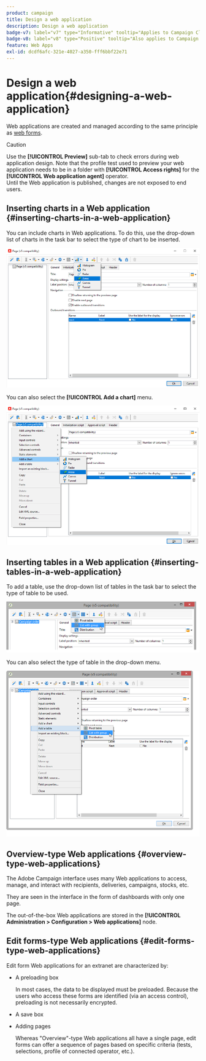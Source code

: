 ```yaml
---
product: campaign
title: Design a web application
description: Design a web application
badge-v7: label="v7" type="Informative" tooltip="Applies to Campaign Classic v7"
badge-v8: label="v8" type="Positive" tooltip="Also applies to Campaign v8"
feature: Web Apps
exl-id: dcdf6afc-321e-4027-a350-fff6bbf22e71
---
```

# Design a web application{#designing-a-web-application}

 

Web applications are created and managed according to the same principle as [web forms](about-web-forms.md).

>[!CAUTION]
>
>Use the **[!UICONTROL Preview]** sub-tab to check errors during web application design. Note that the profile test used to preview your web application needs to be in a folder with **[!UICONTROL Access rights]** for the **[!UICONTROL Web application agent]** operator. </br>Until the Web application is published, changes are not exposed to end users.

## Inserting charts in a Web application {#inserting-charts-in-a-web-application}

You can include charts in Web applications. To do this, use the drop-down list of charts in the task bar to select the type of chart to be inserted.

![](assets/s_ncs_admin_webapps_bar_graph.png)

You can also select the **[!UICONTROL Add a chart]** menu.

![](assets/s_ncs_admin_webapps_graph.png)

## Inserting tables in a Web application {#inserting-tables-in-a-web-application}

To add a table, use the drop-down list of tables in the task bar to select the type of table to be used.

![](assets/s_ncs_admin_webapps_bar_table.png)

You can also select the type of table in the drop-down menu.

![](assets/s_ncs_admin_webapps_table.png)

## Overview-type Web applications {#overview-type-web-applications}

The Adobe Campaign interface uses many Web applications to access, manage, and interact with recipients, deliveries, campaigns, stocks, etc.

They are seen in the interface in the form of dashboards with only one page.

The out-of-the-box Web applications are stored in the **[!UICONTROL Administration > Configuration > Web applications]** node.

## Edit forms-type Web applications {#edit-forms-type-web-applications}

Edit form Web applications for an extranet are characterized by:

* A preloading box

  In most cases, the data to be displayed must be preloaded. Because the users who access these forms are identified (via an access control), preloading is not necessarily encrypted.

* A save box
* Adding pages

  Whereas "Overview"-type Web applications all have a single page, edit forms can offer a sequence of pages based on specific criteria (tests, selections, profile of connected operator, etc.).

